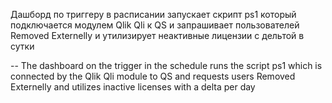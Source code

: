 Дашборд по триггеру в расписании запускает скрипт ps1 который подключается модулем Qlik Qli к QS 
и запрашивает пользователей Removed Externelly и утилизирует неактивные лицензии с дельтой в сутки

--
The dashboard on the trigger in the schedule runs the script ps1 which is connected by the Qlik Qli module to QS 
and requests users Removed Externelly and utilizes inactive licenses with a delta per day
